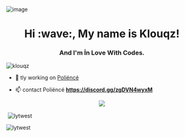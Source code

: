 ![image](https://cdn.discordapp.com/attachments/852824048463642624/896163983248224286/DTgNOyTVoAAMhwo.jpg) 
<h1 align="center">Hi :wave:, My name is Klouqz!</h1>
<h3 align="center">And I'm İn Love With Codes.</h3>

<p align="left"> <img src="https://komarev.com/ghpvc/?username=klouqz&label=Profile%20views&color=0e75b6&style=flat" alt="klouqz" /> </p>


- 🔭 tly working on [Poliéncé](https://top.gg/bot/834768434574786561)


- 📫 contact Poliéncé **https://discord.gg/zgDVN4wyxM** 

<div align="center">
    <a href="https://discord.gg/DpY2j9eMy4" title="Discord Profile"><img src="https://lanyard-profile-readme.vercel.app/api/847828666671038464"></a>
</div>


<p>&nbsp;<img align="center" src="https://github-readme-stats.vercel.app/api?username=lytwest&show_icons=true&theme=dracula&locale=en" alt="lytwest" /></p>

<p><img align="center" src="https://github-readme-streak-stats.herokuapp.com/?user=lytwesta&theme=dracula" alt="lytwest" /></p>
